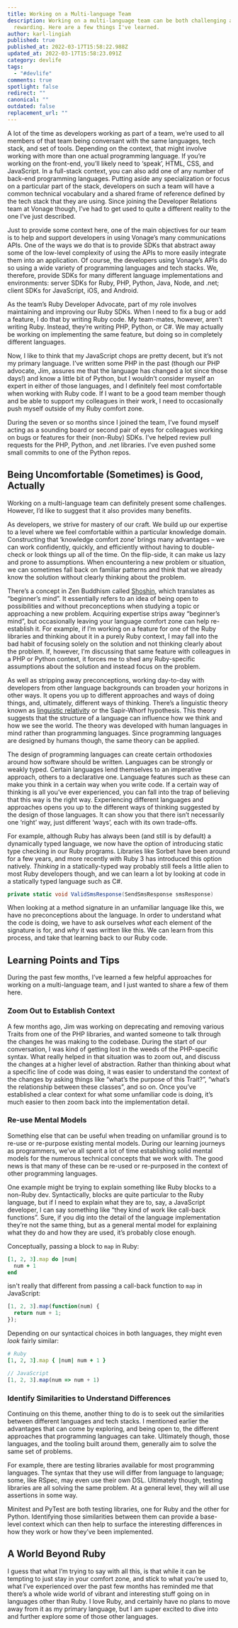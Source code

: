 ```yaml
---
title: Working on a Multi-language Team
description: Working on a multi-language team can be both challenging and
  rewarding. Here are a few things I've learned.
author: karl-lingiah
published: true
published_at: 2022-03-17T15:58:22.988Z
updated_at: 2022-03-17T15:58:23.091Z
category: devlife
tags:
  - "#devlife"
comments: true
spotlight: false
redirect: ""
canonical: ""
outdated: false
replacement_url: ""
---
```

A lot of the time as developers working as part of a team, we’re used to all members of that team being conversant with the same languages, tech stack, and set of tools. Depending on the context, that might involve working with more than one actual programming language. If you’re working on the front-end, you’ll likely need to ‘speak’, HTML, CSS, and JavaScript. In a full-stack context, you can also add one of any number of back-end programming languages. Putting aside any specialization or focus on a particular part of the stack, developers on such a team will have a common technical vocabulary and a shared frame of reference defined by the tech stack that they are using. Since joining the Developer Relations team at Vonage though, I’ve had to get used to quite a different reality to the one I’ve just described.

Just to provide some context here, one of the main objectives for our team is to help and support developers in using Vonage’s many communications APIs. One of the ways we do that is to provide SDKs that abstract away some of the low-level complexity of using the APIs to more easily integrate them into an application. Of course, the developers using Vonage’s APIs do so using a wide variety of programming languages and tech stacks. We, therefore, provide SDKs for many different language implementations and environments: server SDKs for Ruby, PHP, Python, Java, Node, and .net; client SDKs for JavaScript, iOS, and Android.

As the team’s Ruby Developer Advocate, part of my role involves maintaining and improving our Ruby SDKs. When I need to fix a bug or add a feature, I do that by writing Ruby code. My team-mates, however, aren’t writing Ruby. Instead, they’re writing PHP, Python, or C#. We may actually be working on implementing the same feature, but doing so in completely different languages.

Now, I like to think that my JavaScript chops are pretty decent, but it’s not my primary language. I’ve written some PHP in the past (though our PHP advocate, Jim, assures me that the language has changed a lot since those days!) and know a little bit of Python, but I wouldn’t consider myself an expert in either of those languages, and I definitely feel most comfortable when working with Ruby code. If I want to be a good team member though and be able to support my colleagues in their work, I need to occasionally push myself outside of my Ruby comfort zone.

During the seven or so months since I joined the team, I’ve found myself acting as a sounding board or second pair of eyes for colleagues working on bugs or features for their (non-Ruby) SDKs. I’ve helped review pull requests for the PHP, Python, and .net libraries. I’ve even pushed some small commits to one of the Python repos.

## Being Uncomfortable (Sometimes) is Good, Actually

Working on a multi-language team can definitely present some challenges. However, I’d like to suggest that it also provides many benefits.

As developers, we strive for mastery of our craft. We build up our expertise to a level where we feel comfortable within a particular knowledge domain. Constructing that ‘knowledge comfort zone’ brings many advantages – we can work confidently, quickly, and efficiently without having to double-check or look things up all of the time. On the flip-side, it can make us lazy and prone to assumptions. When encountering a new problem or situation, we can sometimes fall back on familiar patterns and think that we already know the solution without clearly thinking about the problem.

There’s a concept in Zen Buddhism called [Shoshin](https://en.wikipedia.org/wiki/Shoshin), which translates as “beginner’s mind”. It essentially refers to an idea of being open to possibilities and without preconceptions when studying a topic or approaching a new problem. Acquiring expertise strips away “beginner’s mind”, but occasionally leaving your language comfort zone can help re-establish it. For example, if I’m working on a feature for one of the Ruby libraries and thinking about it in a purely Ruby context, I may fall into the bad habit of focusing solely on the solution and not thinking clearly about the problem. If, however, I’m discussing that same feature with colleagues in a PHP or Python context, it forces me to shed any Ruby-specific assumptions about the solution and instead focus on the problem.

As well as stripping away preconceptions, working day-to-day with developers from other language backgrounds can broaden your horizons in other ways. It opens you up to different approaches and ways of doing things, and, ultimately, different ways of thinking. There’s a linguistic theory known as [linguistic relativity](https://en.wikipedia.org/wiki/Linguistic_relativity) or the Sapir-Whorf hypothesis. This theory suggests that the structure of a language can influence how we think and how we see the world. The theory was developed with human languages in mind rather than programming languages. Since programming languages are designed by humans though, the same theory can be applied.

The design of programming languages can create certain orthodoxies around how software should be written. Languages can be strongly or weakly typed. Certain languages lend themselves to an imperative approach, others to a declarative one. Language features such as these can make you think in a certain way when you write code. If a certain way of thinking is all you’ve ever experienced, you can fall into the trap of believing that this way is the right way. Experiencing different languages and approaches opens you up to the different ways of thinking suggested by the design of those languages. It can show you that there isn’t necessarily one ‘right’ way, just different ‘ways’, each with its own trade-offs.

For example, although Ruby has always been (and still is by default) a dynamically typed language, we now have the option of introducing static type checking in our Ruby programs. Libraries like Sorbet have been around for a few years, and more recently with Ruby 3 has introduced this option natively. *Thinking* in a statically-typed way probably still feels a little alien to most Ruby developers though, and we can learn a lot by looking at code in a statically typed language such as C#.

```c#
private static void ValidSmsResponse(SendSmsResponse smsResponse)
```

When looking at a method signature in an unfamiliar language like this, we have no preconceptions about the language. In order to understand what the code is doing, we have to ask ourselves *what* each element of the signature is for, and *why* it was written like this. We can learn from this process, and take that learning back to our Ruby code.

## Learning Points and Tips

During the past few months, I’ve learned a few helpful approaches for working on a multi-language team, and I just wanted to share a few of them here.

### Zoom Out to Establish Context

A few months ago, Jim was working on deprecating and removing various Traits from one of the PHP libraries, and wanted someone to talk through the changes he was making to the codebase. During the start of our conversation, I was kind of getting lost in the weeds of the PHP-specific syntax. What really helped in that situation was to zoom out, and discuss the changes at a higher level of abstraction. Rather than thinking about what a specific line of code was doing, it was easier to understand the context of the changes by asking things like “what’s the purpose of this Trait?”, “what’s the relationship between these classes”, and so on. Once you’ve established a clear context for what some unfamiliar code is doing, it’s much easier to then zoom back into the implementation detail.

### Re-use Mental Models

Something else that can be useful when treading on unfamiliar ground is to re-use or re-purpose existing mental models. During our learning journeys as programmers, we’ve all spent a lot of time establishing solid mental models for the numerous technical concepts that we work with. The good news is that many of these can be re-used or re-purposed in the context of other programming languages. 

One example might be trying to explain something like Ruby blocks to a non-Ruby dev. Syntactically, blocks are quite particular to the Ruby language, but if I need to explain what they are to, say, a JavaScript developer, I can say something like “they kind of work like call-back functions”. Sure, if you dig into the detail of the language implementation they’re not the same thing, but as a general mental model for explaining what they do and how they are used, it’s probably close enough.

Conceptually, passing a block to `map` in Ruby:

```ruby
[1, 2, 3].map do |num|
  num + 1
end
```

isn't really that different from passing a call-back function to `map` in JavaScript:

```javascript
[1, 2, 3].map(function(num) {
  return num + 1;
});
```

Depending on our syntactical choices in both languages, they might even *look* fairly similar:

```ruby
# Ruby
[1, 2, 3].map { |num| num + 1 }
```

```javascript
// JavaScript
[1, 2, 3].map(num => num + 1)
```

### Identify Similarities to Understand Differences

Continuing on this theme, another thing to do is to seek out the similarities between different languages and tech stacks. I mentioned earlier the advantages that can come by exploring, and being open to, the different approaches that programming languages can take. Ultimately though, those languages, and the tooling built around them, generally aim to solve the same set of problems. 

For example, there are testing libraries available for most programming languages. The syntax that they use will differ from language to language; some, like RSpec, may even use their own DSL. Ultimately though, testing libraries are all solving the same problem. At a general level, they will all use assertions in some way. 

Minitest and PyTest are both testing libraries, one for Ruby and the other for Python. Identifying those similarities between them can provide a base-level context which can then help to surface the interesting differences in how they work or how they’ve been implemented.

## A World Beyond Ruby

I guess that what I’m trying to say with all this, is that while it can be tempting to just stay in your comfort zone, and stick to what you’re used to, what I’ve experienced over the past few months has reminded me that there’s a whole wide world of vibrant and interesting stuff going on in languages other than Ruby. I love Ruby, and certainly have no plans to move away from it as my primary language, but I am super excited to dive into and further explore some of those other languages.